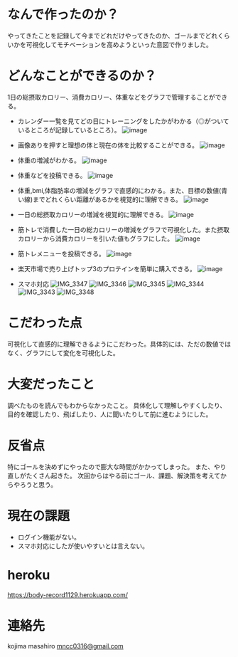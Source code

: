 
# なんで作ったのか？
やってきたことを記録して今までどれだけやってきたのか、ゴールまでどれくらいかを可視化してモチベーションを高めようといった意図で作りました。

# どんなことができるのか？
1日の総摂取カロリー、消費カロリー、体重などをグラフで管理することができる。
* カレンダー一覧を見てどの日にトレーニングをしたかがわかる（◎がついているところが記録しているところ）。
![image](https://user-images.githubusercontent.com/66191868/100535782-4a042680-325f-11eb-9f61-d5d1c94b56bc.png)
* 画像ありを押すと理想の体と現在の体を比較することができる。
![image](https://user-images.githubusercontent.com/66191868/100536653-50959c80-3265-11eb-854c-2579c1688345.png)

* 体重の増減がわかる。
![image](https://user-images.githubusercontent.com/66191868/100535828-9e0f0b00-325f-11eb-90f7-e457273d9a83.png)

* 体重などを投稿できる。
![image](https://user-images.githubusercontent.com/66191868/100536111-a6684580-3261-11eb-84d6-115e28e554bb.png)


* 体重,bmi,体脂肪率の増減をグラフで直感的にわかる。また、目標の数値(青い線)までどれくらい距離があるかを視覚的に理解できる。
![image](https://user-images.githubusercontent.com/66191868/100535847-cdbe1300-325f-11eb-8cc3-f4046358a564.png)

* 一日の総摂取カロリーの増減を視覚的に理解できる。
![image](https://user-images.githubusercontent.com/66191868/100535903-491fc480-3260-11eb-8b32-05b7c8d4bf82.png)

* 筋トレで消費した一日の総カロリーの増減をグラフで可視化した。また摂取カロリーから消費カロリーを引いた値もグラフにした。
![image](https://user-images.githubusercontent.com/66191868/100535930-8421f800-3260-11eb-84f9-16a721e02dd8.png)

* 筋トレメニューを投稿できる。
![image](https://user-images.githubusercontent.com/66191868/100536588-07dde380-3265-11eb-8ea9-b24b6a202e4c.png)

* 楽天市場で売り上げトップ3のプロテインを簡単に購入できる。
![image](https://user-images.githubusercontent.com/66191868/100536018-204bff00-3261-11eb-8f6e-24229e9e7c98.png)

* スマホ対応
![IMG_3347](https://user-images.githubusercontent.com/66191868/100536792-56d84880-3266-11eb-8763-b84dbb51825b.PNG)
![IMG_3346](https://user-images.githubusercontent.com/66191868/100536793-58a20c00-3266-11eb-8c5d-eafba9930760.PNG)
![IMG_3345](https://user-images.githubusercontent.com/66191868/100536794-593aa280-3266-11eb-9357-2be0104d5d11.PNG)
![IMG_3344](https://user-images.githubusercontent.com/66191868/100536796-59d33900-3266-11eb-83f4-b1c7fb2be368.PNG)
![IMG_3343](https://user-images.githubusercontent.com/66191868/100536798-5a6bcf80-3266-11eb-899d-851589df88d6.PNG)
![IMG_3348](https://user-images.githubusercontent.com/66191868/100536799-5b9cfc80-3266-11eb-8da9-53a60a459a10.PNG)


# こだわった点
可視化して直感的に理解できるようにこだわった。具体的には、ただの数値ではなく、グラフにして変化を可視化した。


# 大変だったこと
調べたものを読んでもわからなかったこと。
具体化して理解しやすくしたり、目的を確認したり、飛ばしたり、人に聞いたりして前に進むようにした。

# 反省点
特にゴールを決めずにやったので膨大な時間がかかってしまった。
また、やり直しがたくさん起きた。
次回からはやる前にゴール、課題、解決策を考えてからやろうと思う。

# 現在の課題
* ログイン機能がない。
* スマホ対応にしたが使いやすいとは言えない。

# heroku 
https://body-record1129.herokuapp.com/
# 連絡先
kojima masahiro
mncc0316@gmail.com
